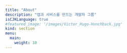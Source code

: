 ```yaml
---
title: "About"
description: "앱과 서비스를 만드는 개발자 그룹"
isCJKLanguage: true
#featured_image: '/images/Victor_Hugo-Hunchback.jpg'
kind: section
menu:
  main:
    weight: 10
---
```


